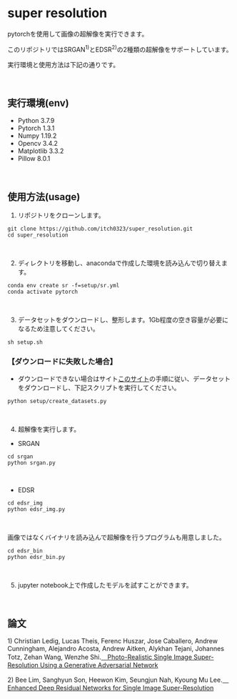 # super resolution
pytorchを使用して画像の超解像を実行できます。

このリポジトリではSRGAN<sup>1)</sup>とEDSR<sup>2)</sup>の2種類の超解像をサポートしています。

実行環境と使用方法は下記の通りです。

<br>

## 実行環境(env)
- Python 3.7.9
- Pytorch 1.3.1
- Numpy 1.19.2
- Opencv 3.4.2
- Matplotlib 3.3.2
- Pillow 8.0.1

<br>

## 使用方法(usage)
1. リポジトリをクローンします。
```
git clone https://github.com/itch0323/super_resolution.git
cd super_resolution
```

<br>

2. ディレクトリを移動し、anacondaで作成した環境を読み込んで切り替えます。
```
conda env create sr -f=setup/sr.yml
conda activate pytorch
```

<br>

3. データセットをダウンロードし、整形します。1Gb程度の空き容量が必要になるため注意してください。
```
sh setup.sh
```

### 【ダウンロードに失敗した場合】

- ダウンロードできない場合はサイト<a href="https://www.kkaneko.jp/data/od/celeba.html">このサイト</a>の手順に従い、データセットをダウンロードし、下記スクリプトを実行してください。
```
python setup/create_datasets.py
```

<br>

4. 超解像を実行します。
- SRGAN
```
cd srgan
python srgan.py
```
<br>

- EDSR
```
cd edsr_img
python edsr_img.py
```
<br>

画像ではなくバイナリを読み込んで超解像を行うプログラムも用意しました。
```
cd edsr_bin
python edsr_bin.py
```
<br>

5. jupyter notebook上で作成したモデルを試すことができます。

<br>

## 論文
<p>1) Christian Ledig, Lucas Theis, Ferenc Huszar, Jose Caballero, Andrew Cunningham, Alejandro Acosta, Andrew Aitken, Alykhan Tejani, Johannes Totz, Zehan Wang, Wenzhe Shi.<a href="https://arxiv.org/abs/1609.04802">　Photo-Realistic Single Image Super-Resolution Using a Generative Adversarial Network</a>

<p>2) Bee Lim, Sanghyun Son, Heewon Kim, Seungjun Nah, Kyoung Mu Lee.<a href="https://arxiv.org/abs/1707.02921">　Enhanced Deep Residual Networks for Single Image Super-Resolution</a>